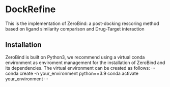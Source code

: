 # DockRefine
This is the implementation of ZeroBind: a post-docking rescoring method based on ligand similarity comparison and Drug-Target interaction
## Installation
ZeroBind is built on Python3, we recommend using a virtual conda environment as enviroment management for the installation of ZeroBind and its dependencies. The virtual environment can be created as follows:
···
conda create -n your_environment python==3.9
conda activate your_environment
···
